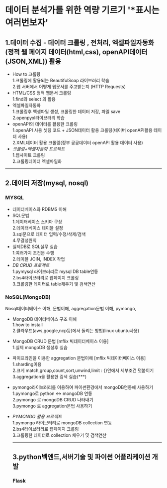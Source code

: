 # 데이터 분석가를 위한 역량 기르기 '*표시는 여러번보자'

## 1.데이터 수집 - 데이터 크롤링 , 전처리, 엑셀파일자동화 (정적 웹 페이지 데이터(html,css), openAPI데이터(JSON,XML)) 활용  
- How to 크롤링  
1.크롤링에 활용되는 BeautifulSoap 라이브러리 학습  
2.웹 서버에서 어떻게 웹문서를 주고받는지 (HTTP Requests)  
- HTML/CSS 정적 웹문서 크롤링  
1.find와 select 의 활용  
- 엑셀파일자동화  
1.크롤링후 엑셀파일 생성, 크롤링한 데이터 저장, 파일 save  
2.openpyxl라이브러리 학습    
- openAPI의 데이터를 활용한 크롤링    
1.openAPI 사용 셋팅 코드 + JSON데이터 활용 크롤링(네이버 openAPI활용 데이터 사용)  
2.XML데이터 활용 크롤링(정부 공공데이터 openAPI 활용 데이터 사용)
- *크롤링+엑셀자동화 프로젝트*    
1.웹사이트 크롤링    
2.크롤링데이터 엑셀파일화    
--------

## 2.데이터 저장(mysql, nosql)  
### MYSQL  
- 데이터베이스와 RDBMS 이해
- SQL문법  
1.데이터베이스 스키마 구상  
2.데이터베이스 테이블 설정  
3.sql문으로 데이터 입력/수정/삭제/검색  
4.무결성원칙  
- 실제DB로 SQL실무 실습  
1.여러가지 조건문 수행  
2.테이블 JOIN, INDEX 작업
- *DB CRUD 프로젝트*    
1.pymysql 라이브러리로 mysql DB table연동  
2.bs4라이브러리로 웹페이지 크롤링  
3.크롤링한 데이터로 table채우기 및 검색연산      
### NoSQL(MongoDB)
Nosql데이터베이스 이해, 문법이해, aggregation문법 이해, pymongo,   
- MongoDB 데이터베이스 구조 이해  
  1.how to install  
  2.클라우드(aws,google,ncp등)에서 돌리는 방법(linux ubuntu사용)  
- MongoDB CRUD 문법 [mflix 빅데이터베이스 이용]   
  1.실제 mongoDB 생성후 실습
- 파이프라인을 이용한 aggregation 문법이해  [mflix 빅데이터베이스 이용]   
  1.sharding이용  
  2.크게 match,group,count,sort,unwind,limit : {}안에서 세부조건 덧붙이기  
  3.aggregation을 활용한 검색 실습(***)
- pymongo라이브러리를 이용하여 파이썬환경에서 mongoDB연동해 사용하기
  1.pymongo로 python <-> mongoDB 연동  
  2.pymongo 로 mongoDB CRUD 나타내기  
  3.pymongo 로 aggregation문법 사용하기
- *PYMONGO 활용 프로젝트*  
  1.pymongo 라이브러리로 mongoDB collection 연동  
  2.bs4라이브러리로 웹페이지 크롤링  
  3.크롤링한 데이터로 collection 채우기 및 검색연산

  ------------
  ## 3.python벡엔드,서버기술 및 파이썬 어플리케이션 개발  
  ### Flask
   

